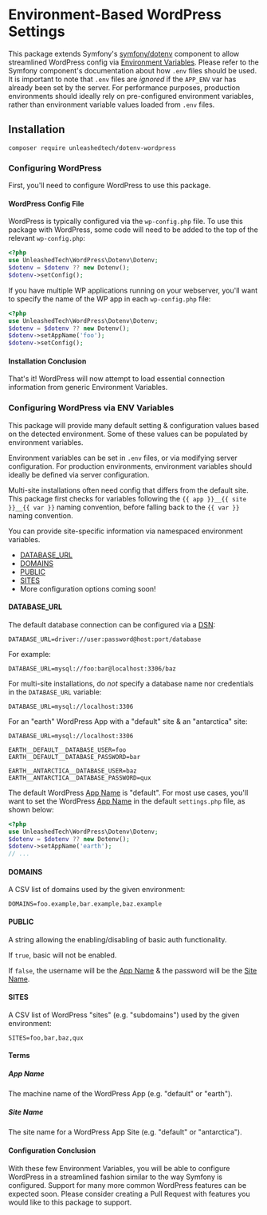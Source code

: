 # Environment-Based WordPress Settings
This package extends Symfony's [symfony/dotenv](https://symfony.com/components/Dotenv)
component to allow streamlined WordPress config via [Environment Variables](https://en.wikipedia.org/wiki/Environment_variable).
Please refer to the Symfony component's documentation about how `.env` files
should be used. It is important to note that `.env` files are _ignored_ if the
`APP_ENV` var has already been set by the server. For performance purposes,
production environments should ideally rely on pre-configured environment variables,
rather than environment variable values loaded from `.env` files.

## Installation

`composer require unleashedtech/dotenv-wordpress`

### Configuring WordPress
First, you'll need to configure WordPress to use this package.

#### WordPress Config File
WordPress is typically configured via the `wp-config.php` file.
To use this package with WordPress, some code will need to be added to the top of
the relevant `wp-config.php`:

```php
<?php
use UnleashedTech\WordPress\Dotenv\Dotenv;
$dotenv = $dotenv ?? new Dotenv();
$dotenv->setConfig();
```

If you have multiple WP applications running on your webserver, you'll want to specify
the name of the WP app in each `wp-config.php` file:

```php
<?php
use UnleashedTech\WordPress\Dotenv\Dotenv;
$dotenv = $dotenv ?? new Dotenv();
$dotenv->setAppName('foo');
$dotenv->setConfig();
```

#### Installation Conclusion
That's it! WordPress will now attempt to load essential connection information from
generic Environment Variables.

### Configuring WordPress via ENV Variables
This package will provide many default setting & configuration values based on the
detected environment. Some of these values can be populated by environment variables.

Environment variables can be set in `.env` files, or via modifying server configuration.
For production environments, environment variables should ideally be defined via server
configuration.

Multi-site installations often need config that differs from the default site.
This package first checks for variables following the `{{ app }}__{{ site }}__{{ var }}`
naming convention, before falling back to the `{{ var }}` naming convention.

You can provide site-specific information via namespaced environment variables.

* [DATABASE_URL](#database_url)
* [DOMAINS](#domains)
* [PUBLIC](#public)
* [SITES](#sites)
* More configuration options coming soon!

#### DATABASE_URL
The default database connection can be configured via a [DSN](https://en.wikipedia.org/wiki/Data_source_name):

```dotenv
DATABASE_URL=driver://user:password@host:port/database
```

For example:

```dotenv
DATABASE_URL=mysql://foo:bar@localhost:3306/baz
```

For multi-site installations, do _not_ specify a database name nor credentials in
the `DATABASE_URL` variable:

```dotenv
DATABASE_URL=mysql://localhost:3306
```

For an "earth" WordPress App with a "default" site & an "antarctica" site:
```dotenv
DATABASE_URL=mysql://localhost:3306

EARTH__DEFAULT__DATABASE_USER=foo
EARTH__DEFAULT__DATABASE_PASSWORD=bar

EARTH__ANTARCTICA__DATABASE_USER=baz
EARTH__ANTARCTICA__DATABASE_PASSWORD=qux
```

The default WordPress [App Name](#app-name) is "default". For most use cases, you'll want to set the
WordPress [App Name](#app-name) in the default `settings.php` file, as shown below:
```php
<?php
use UnleashedTech\WordPress\Dotenv\Dotenv;
$dotenv = $dotenv ?? new Dotenv();
$dotenv->setAppName('earth');
// ...
```

#### DOMAINS
A CSV list of domains used by the given environment:

```dotenv
DOMAINS=foo.example,bar.example,baz.example
```

#### PUBLIC
A string allowing the enabling/disabling of basic auth functionality.

If `true`, basic will not be enabled.

If `false`, the username will be the [App Name](#app-name) & the password will
be the [Site Name](#site-name).

#### SITES
A CSV list of WordPress "sites" (e.g. "subdomains") used by the given environment:

```dotenv
SITES=foo,bar,baz,qux
```

#### Terms

##### App Name
The machine name of the WordPress App (e.g. "default" or "earth").

##### Site Name
The site name for a WordPress App Site (e.g. "default" or "antarctica").

#### Configuration Conclusion
With these few Environment Variables, you will be able to configure WordPress in a streamlined
fashion similar to the way Symfony is configured. Support for many more common WordPress features
can be expected soon. Please consider creating a Pull Request with features you would like to
this package to support.
